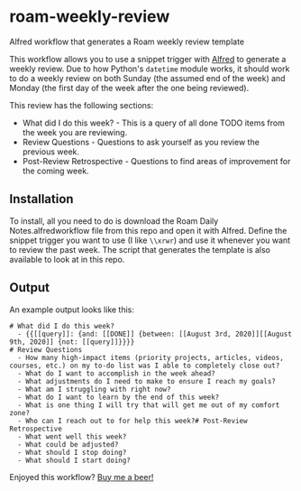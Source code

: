 # roam-weekly-review
Alfred workflow that generates a Roam weekly review template

This workflow allows you to use a snippet trigger with [Alfred](https://www.alfredapp.com/) to generate a weekly review. Due to how Python's `datetime`
module works, it should work to do a weekly review on both Sunday (the assumed end of the week) and Monday (the first day of the week after the one being reviewed).

This review has the following sections:
* What did I do this week? - This is a query of all done TODO items from the week you are reviewing. 
* Review Questions - Questions to ask yourself as you review the previous week. 
* Post-Review Retrospective - Questions to find areas of improvement for the coming week.

## Installation
To install, all you need to do is download the Roam Daily Notes.alfredworkflow file from this repo and
open it with Alfred. Define the snippet trigger you want to use (I like `\\xrwr`) and use it whenever you
want to review the past week. The script that generates the template is also available to look
at in this repo. 

## Output
An example output looks like this: 
```
# What did I do this week?
  - {{[[query]]: {and: [[DONE]] {between: [[August 3rd, 2020]][[August 9th, 2020]] {not: [[query]]}}}}
# Review Questions
  - How many high-impact items (priority projects, articles, videos, courses, etc.) on my to-do list was I able to completely close out?
  - What do I want to accomplish in the week ahead?
  - What adjustments do I need to make to ensure I reach my goals?
  - What am I struggling with right now?
  - What do I want to learn by the end of this week?
  - What is one thing I will try that will get me out of my comfort zone?
  - Who can I reach out to for help this week?# Post-Review Retrospective
  - What went well this week?
  - What could be adjusted?
  - What should I stop doing?
  - What should I start doing?
```  

Enjoyed this workflow? [Buy me a beer!](https://www.buymeacoffee.com/kylestratis)
